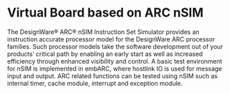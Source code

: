 # Virtual Board based on ARC nSIM

The DesignWare® ARC® nSIM Instruction Set Simulator provides an instruction
accurate processor model for the DesignWare ARC processor families. Such
processor models take the software development out of your products’ critical
path by enabling an early start as well as increased efficiency through
enhanced visibility and control. A basic test environment for nSIM is
implemented in embARC, where hostlink IO is used for message input and output.
ARC related functions can be tested using nSIM such as internal timer, cache
module, interrupt and exception module.
